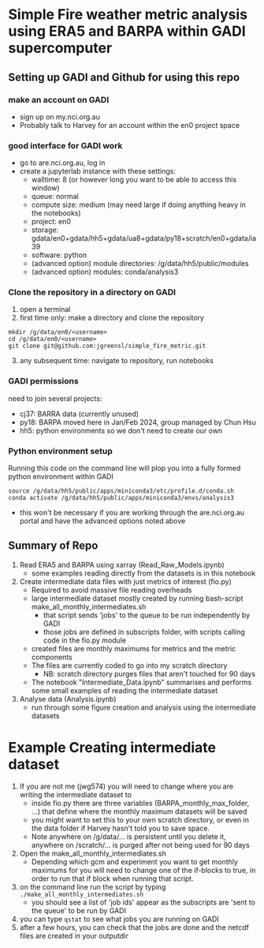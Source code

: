 # Simple Fire weather metric analysis using ERA5 and BARPA within GADI supercomputer

## Setting up GADI and Github for using this repo

### make an account on GADI
- sign up on my.nci.org.au
- Probably talk to Harvey for an account within the en0 project space

### good interface for GADI work
- go to are.nci.org.au, log in
- create a jupyterlab instance with these settings:
    - walltime: 8 (or however long you want to be able to access this window)
    - queue: normal
    - compute size: medium (may need large if doing anything heavy in the notebooks)
    - project: en0
    - storage: gdata/en0+gdata/hh5+gdata/ua8+gdata/py18+scratch/en0+gdata/ia39
    - software: python
    - (advanced option) module directories: /g/data/hh5/public/modules
    - (advanced option) modules: conda/analysis3


### Clone the repository in a directory on GADI
1. open a terminal
2. first time only: make a directory and clone the repository
```
mkdir /g/data/en0/<username>
cd /g/data/en0/<username>
git clone git@github.com:jgreensl/simple_fire_metric.git
```
3. any subsequent time: navigate to repository, run notebooks

### GADI permissions
need to join several projects:
- cj37: BARRA data (currently unused)
- py18: BARPA moved here in Jan/Feb 2024, group managed by Chun Hsu
- hh5: python environments so we don't need to create our own

### Python environment setup

Running this code on the command line will plop you into a fully formed python environment within GADI
```
source /g/data/hh5/public/apps/miniconda3/etc/profile.d/conda.sh
conda activate /g/data/hh5/public/apps/miniconda3/envs/analysis3
```
- this won't be necessary if you are working through the are.nci.org.au portal and have the advanced options noted above

## Summary of Repo

1. Read ERA5 and BARPA using xarray (Read_Raw_Models.ipynb)
    - some examples reading directly from the datasets is in this notebook
3. Create intermediate data files with just metrics of interest (fio.py)
      - Required to avoid massive file reading overheads
      - large intermediate dataset mostly created by running bash-script make_all_monthly_intermediates.sh
          - that script sends 'jobs' to the queue to be run independently by GADI
          - those jobs are defined in subscripts folder, with scripts calling code in the fio.py module
      - created files are monthly maximums for metrics and the metric components
      - The files are currently coded to go into my scratch directory
          - NB: scratch directory purges files that aren't touched for 90 days
      - The notebook "Intermediate_Data.ipynb" summarises and performs some small examples of reading the intermediate dataset
4. Analyse data (Analysis.ipynb)
    - run through some figure creation and analysis using the intermediate datasets


# Example Creating intermediate dataset
1. If you are not me (jwg574) you will need to change where you are writing the intermediate dataset to
    - inside fio.py there are three variables (BARPA_monthly_max_folder, ...) that define where the monthly maximum datasets will be saved
    - you might want to set this to your own scratch directory, or even in the data folder if Harvey hasn't told you to save space.
    - Note anywhere on /g/data/... is persistent until you delete it, anywhere on /scratch/... is purged after not being used for 90 days
3. Open the make_all_monthly_intermediates.sh
    - Depending which gcm and experiment you want to get monthly maximums for you will need to change one of the if-blocks to true, in order to run that if block when running that script.
4. on the command line run the script by typing `./make_all_monthly_intermediates.sh`
    - you should see a list of 'job ids' appear as the subscripts are 'sent to the queue' to be run by GADI
5. you can type `qstat` to see what jobs you are running on GADI
6. after a few hours, you can check that the jobs are done and the netcdf files are created in your outputdir
